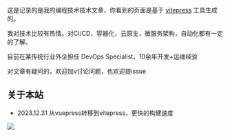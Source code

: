 这是记录的是我的编程技术技术文章，你看到的页面是基于 [vitepress](https://vitepress.dev/) 工具生成的。

我对技术比较有热情。对CI/CD，容器化，云原生，微服务架构，自动化都有一定的了解。

目前在某传统行业外企担任 DevOps Specialist，10余年开发+运维经验

<!-- 工作中用到的技术 AWS, k8s, gitlab pipeline, terraform -->

对文章有疑问的，欢迎加v讨论问题，也欢迎提issue

## 关于本站

* 2023.12.31 从vuepress转移到vitepress，更快的构建速度

![](https://pek3b.qingstor.com/hexo-blog/WechatIMG692.jpg#img-responsive)
